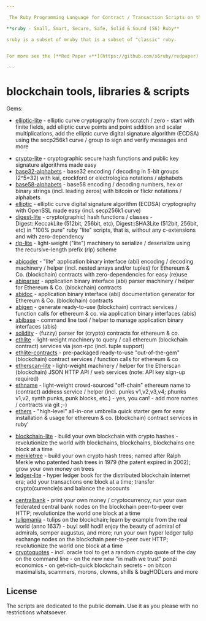 ```yaml
---

_The Ruby Programming Language for Contract / Transaction Scripts on the Blockchain World Computer - Yes, It's Just Ruby_

**sruby - Small, Smart, Secure, Safe, Solid & Sound (S6) Ruby**

sruby is a subset of mruby that is a subset of "classic" ruby.


For more see the [**Red Paper »**](https://github.com/s6ruby/redpaper)

---
```



# blockchain tools, libraries & scripts

Gems:

- [elliptic-lite](elliptic-lite) - elliptic curve cryptography from scratch / zero - start with finite fields, add elliptic curve points and point addition and scalar multiplications, add the elliptic curve digital signature algorithm (ECDSA) using the secp256k1 curve / group to sign and verify messages and more


<!-- break -->

- [crypto-lite](crypto-lite) - cryptographic secure hash functions and public key signature algorithms made easy
- [base32-alphabets](base32-alphabets) - base32 encoding / decoding in 5-bit groups (2^5=32) with kai, crockford or electrologica notations / alphabets
- [base58-alphabets](base58-alphabets) - base58 encoding / decoding numbers, hex or binary strings (incl. leading zeros) with bitcoin or flickr notations / alphabets
- [elliptic](elliptic) - elliptic curve digital signature algorithm (ECDSA) cryptography with OpenSSL made easy (incl. secp256k1 curve)
- [digest-lite](digest-lite) - crypto(graphic) hash functions / classes - Digest::KeccakLite (512bit, 256bit, etc), Digest::SHA3Lite (512bit, 256bit, etc) in "100% pure" ruby "lite" scripts, that is, without any c-extensions and with zero-dependency
- [rlp-lite](rlp-lite) - light-weight ("lite") machinery to serialize / deserialize using the recursive-length prefix (rlp) scheme



<!-- break -->

- [abicoder](abicoder) - "lite" application binary interface (abi) encoding / decoding machinery / helper (incl. nested arrays and/or tuples) for Ethereum & Co. (blockchain) contracts with zero-dependencies for easy (re)use
- [abiparser](abiparser) - application binary interface (abi) parser machinery / helper for Ethereum & Co. (blockchain) contracts
- [abidoc](abidoc) - application binary interface (abi) documentation generator for Ethereum & Co. (blockchain) contracts
- [abigen](abigen) - generate ready-to-use (blockchain) contract services / function calls for ethereum & co. via application binary interfaces (abis)
- [abibase](abibase) - command line tool / helper to manage application binary interfaces (abis)
- [solidity](solidity) - (fuzzy) parser for (crypto) contracts for ethereum & co.
- [ethlite](ethlite) - light-weight machinery to query / call ethereum (blockchain contract) services via json-rpc (incl. tuple support)
- [ethlite-contracts](ethlite-contracts) - pre-packaged ready-to-use "out-of-the-gem" (blockchain) contract services / function calls for ethereum & co
- [etherscan-lite](etherscan-lite) - light-weight machinery / helper for the Etherscan (blockchain) JSON HTTP API / web services (note: API key sign-up required)
- [ethname](ethname) - light-weight crowd-sourced "off-chain" ethereum name to (contract) address service / helper (incl. punks v1,v2,v3,v4; phunks v1,v2, synth punks, punk blocks, etc.)  - yes, you can! - add more names / contracts via git ;-)
- [ethers](ethers) -  "high-level" all-in-one umbrella quick starter gem for easy installation & usage for ethereum & co. (blockchain) contract services in ruby'



<!-- break -->

- [blockchain-lite](blockchain-lite)   - build your own blockchain with crypto hashes - revolutionize the world with blockchains, blockchains, blockchains one block at a time
- [merkletree](merkletree)  - build your own crypto hash trees; named after Ralph Merkle who patented hash trees in 1979 (the patent expired in 2002); grow your own money on trees
- [ledger-lite](ledger-lite)  - hyper ledger book for the distributed blockchain internet era; add your transactions one block at a time; transfer crypto(currencie)s and balance the accounts

<!-- gems in progress / alpha
- [p2p](p2p)  - build your own peer-to-peer (p2p) networks; run your own peer-to-peer (p2p) nodes over HTTP
-->


<!-- break -->

- [centralbank](centralbank)  - print your own money / cryptocurrency; run your own federated central bank nodes on the blockchain peer-to-peer over HTTP; revolutionize the world one block at a time
- [tulipmania](tulipmania)  - tulips on the blockchain; learn by example from the real world (anno 1637) - buy! sell! hodl! enjoy the beauty of admiral of admirals, semper augustus, and more; run your own hyper ledger tulip exchange nodes on the blockchain peer-to-peer over HTTP; revolutionize the world one block at a time
- [cryptoquotes](cryptoquotes) - incl. oracle tool to get a random crypto quote of the day on the command line - on the new new "in math we trust" ponzi economics - on get-rich-quick blockchain secrets - on bitcon maximalists, scammers, morons, clowns, shills & bagHODLers and more




## License

The scripts are dedicated to the public domain.
Use it as you please with no restrictions whatsoever.
